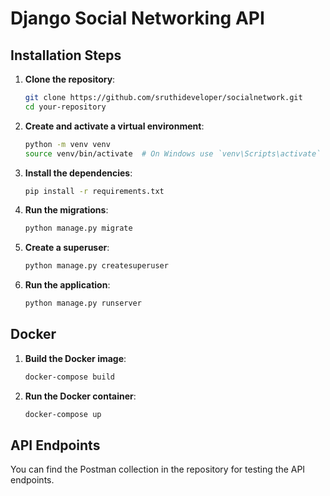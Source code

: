 # Django Social Networking API

## Installation Steps

1. **Clone the repository**:
    ```sh
    git clone https://github.com/sruthideveloper/socialnetwork.git
    cd your-repository
    ```

2. **Create and activate a virtual environment**:
    ```sh
    python -m venv venv
    source venv/bin/activate  # On Windows use `venv\Scripts\activate`
    ```

3. **Install the dependencies**:
    ```sh
    pip install -r requirements.txt
    ```

4. **Run the migrations**:
    ```sh
    python manage.py migrate
    ```

5. **Create a superuser**:
    ```sh
    python manage.py createsuperuser
    ```

6. **Run the application**:
    ```sh
    python manage.py runserver
    ```

## Docker

1. **Build the Docker image**:
    ```sh
    docker-compose build
    ```

2. **Run the Docker container**:
    ```sh
    docker-compose up
    ```

## API Endpoints

You can find the Postman collection in the repository for testing the API endpoints.
